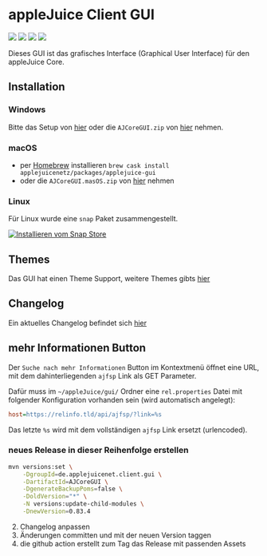 # appleJuice Client GUI

![](https://img.shields.io/github/license/applejuicenetz/gui-java.svg)
![](https://img.shields.io/github/release/applejuicenetz/gui-java.svg)
![](https://img.shields.io/github/downloads/applejuicenetz/gui-java/total)
![](https://github.com/applejuicenetz/gui-java/workflows/release/badge.svg)

Dieses GUI ist das grafisches Interface (Graphical User Interface) für den appleJuice Core.

## Installation

### Windows

Bitte das Setup von [hier](https://github.com/applejuicenetz/setup/releases) oder die `AJCoreGUI.zip` von [hier](https://github.com/applejuicenetz/gui-java/releases) nehmen.

### macOS

- per [Homebrew](https://brew.sh) installieren `brew cask install applejuicenetz/packages/applejuice-gui`
- oder die `AJCoreGUI.masOS.zip` von [hier](https://github.com/applejuicenetz/gui-java/releases) nehmen

### Linux

Für Linux wurde eine `snap` Paket zusammengestellt.

[![Installieren vom Snap Store](https://snapcraft.io/static/images/badges/de/snap-store-white.svg)](https://snapcraft.io/applejuice-gui)

## Themes

Das GUI hat einen Theme Support, weitere Themes gibts [hier](https://github.com/l2fprod/javootoo.com/tree/master/plaf/skinlf/themepacks)

## Changelog

Ein aktuelles Changelog befindet sich [hier](CHANGELOG.md)

## mehr Informationen Button

Der `Suche nach mehr Informationen` Button im Kontextmenü öffnet eine URL, mit dem dahinterliegenden `ajfsp` Link als GET Parameter.

Dafür muss im `~/appleJuice/gui/` Ordner eine `rel.properties` Datei mit folgender Konfiguration vorhanden sein (wird automatisch angelegt):

```ini
host=https://relinfo.tld/api/ajfsp/?link=%s
```

Das letzte `%s` wird mit dem vollständigen `ajfsp` Link ersetzt (urlencoded).

### neues Release in dieser Reihenfolge erstellen

```bash
mvn versions:set \
    -DgroupId=de.applejuicenet.client.gui \
    -DartifactId=AJCoreGUI \
    -DgenerateBackupPoms=false \
    -DoldVersion="*" \
    -N versions:update-child-modules \
    -DnewVersion=0.83.4
```

2. Changelog anpassen
3. Änderungen committen und mit der neuen Version taggen
4. die github action erstellt zum Tag das Release mit passenden Assets

